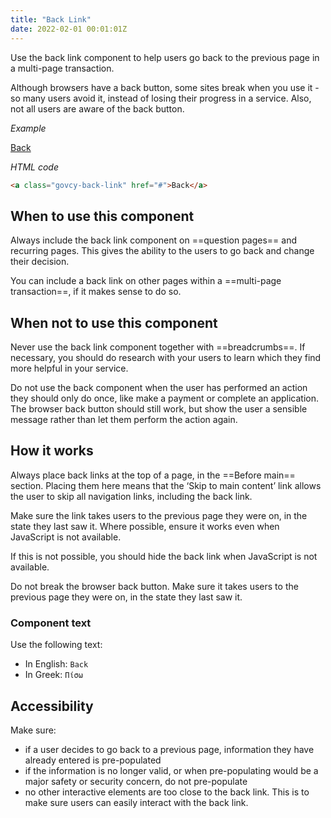 ```yaml
---
title: "Back Link"
date: 2022-02-01 00:01:01Z
---
```


Use the back link component to help users go back to the previous page in a multi-page transaction.

Although browsers have a back button, some sites break when you use it - so many users avoid it, instead of losing their progress in a service. Also, not all users are aware of the back button.

*Example*
<div class="govcy-container govcy-p-4 govcy-br-1 govcy-br-standard govcy-mb-4">
    <a class="govcy-back-link" href="#">Back</a>
</div>

*HTML code*
```html
<a class="govcy-back-link" href="#">Back</a>
```

## When to use this component
Always include the back link component on ==question pages== and recurring pages. This gives the ability to the users to go back and change their decision.

You can include a back link on other pages within a ==multi-page transaction==, if it makes sense to do so.

## When not to use this component

Never use the back link component together with ==breadcrumbs==. If necessary, you should do research with your users to learn which they find more helpful in your service.

Do not use the back component when the user has performed an action they should only do once, like make a payment or complete an application. The browser back button should still work, but show the user a sensible message rather than let them perform the action again.

## How it works
Always place back links at the top of a page, in the ==Before main== section. Placing them here means that the ‘Skip to main content’ link allows the user to skip all navigation links, including the back link.

Make sure the link takes users to the previous page they were on, in the state they last saw it. Where possible, ensure it works even when JavaScript is not available.

If this is not possible, you should hide the back link when JavaScript is not available.

Do not break the browser back button. Make sure it takes users to the previous page they were on, in the state they last saw it.

### Component text
Use the following text:
- In English: `Back`
- In Greek: `Πίσω`

## Accessibility
Make sure: 
- if a user decides to go back to a previous page, information they have already entered is pre-populated
- if the information is no longer valid, or when pre-populating would be a major safety or security concern, do not pre-populate
- no other interactive elements are too close to the back link. This is to make sure users can easily interact with the back link. 